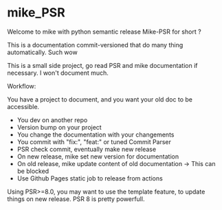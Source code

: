 # mike_PSR

Welcome to mike with python semantic release
Mike-PSR for short ?

This is a documentation commit-versioned that do many thing automatically. Such wow

This is a small side project, go read PSR and mike documentation if necessary. I won't document much.

Workflow:

You have a project to document, and you want your old doc to be accessible.

- You dev on another repo
- Version bump on your project
- You change the documentation with your changements
- You commit with "fix:", "feat:" or tuned Commit Parser
- PSR check commit, eventually make new release
- On new release, mike set new version for documentation
- On old release, mike update content of old documentation -> This can be blocked
- Use Github Pages static job to release from actions


Using PSR>=8.0, you may want to use the template feature,
to update things on new release. PSR 8 is pretty powerfull.

